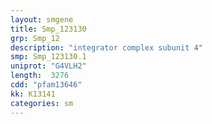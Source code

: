 ```yaml
---
layout: smgene
title: Smp_123130
grp: Smp_12
description: "integrator complex subunit 4"
smp: Smp_123130.1
uniprot: "G4VLH2"
length:  3276
cdd: "pfam13646"
kk: K13141
categories: sm
---
```


